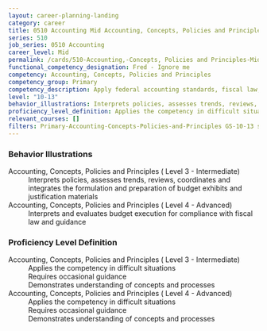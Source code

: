 ```yaml
---
layout: career-planning-landing
category: career
title: 0510 Accounting Mid Accounting, Concepts, Policies and Principles
series: 510
job_series: 0510 Accounting
career_level: Mid
permalink: /cards/510-Accounting,-Concepts, Policies and Principles-Mid
functional_competency_designation: Fred - Ignore me
competency: Accounting, Concepts, Policies and Principles
competency_group: Primary
competency_description: Apply federal accounting standards, fiscal law, policies, regulations, principles, standards, internal controls and procedures to financial management activities.
level: "10-13"
behavior_illustrations: Interprets policies, assesses trends, reviews, coordinates and integrates the formulation and preparation of budget exhibits and justification materials ? Interprets and evaluates budget execution for compliance with fiscal law and guidance
proficiency_level_definition: Applies the competency in difficult situations ? Requires occasional guidance ? Demonstrates understanding of concepts and processes ? Applies the competency in difficult situations ? Requires occasional guidance ? Demonstrates understanding of concepts and processes
relevant_courses: []
filters: Primary-Accounting-Concepts-Policies-and-Principles GS-10-13 series-0510
---
```


<div class="desktop:grid-col-6 margin-y-205">
  <div class="border-top-05 bg-white padding-2 shadow-5 height-full members-hover border-1px border-gray-30 border-top-orange radius-lg">
    <h3>Behavior Illustrations</h3>
    <dl class="text-base"><dt>Accounting, Concepts, Policies and Principles ( Level 3 - Intermediate)</dt><dd>Interprets policies, assesses trends, reviews, coordinates and integrates the formulation and preparation of budget exhibits and justification materials</dd><dt>Accounting, Concepts, Policies and Principles ( Level 4 - Advanced)</dt><dd>Interprets and evaluates budget execution for compliance with fiscal law and guidance</dd></dl>
  </div>
</div>
<div class="desktop:grid-col-6 margin-y-205">
  <div class="border-top-05 bg-white padding-2 shadow-5 height-full members-hover border-1px border-gray-30 border-top-orange radius-lg">
    <h3>Proficiency Level Definition</h3>
    <dl class="text-base"><dt>Accounting, Concepts, Policies and Principles ( Level 3 - Intermediate)</dt><dd>Applies the competency in difficult situations </dd><dd> Requires occasional guidance </dd><dd> Demonstrates understanding of concepts and processes</dd><dt>Accounting, Concepts, Policies and Principles ( Level 4 - Advanced)</dt><dd>Applies the competency in difficult situations </dd><dd> Requires occasional guidance </dd><dd> Demonstrates understanding of concepts and processes</dd></dl>
  </div>
</div>